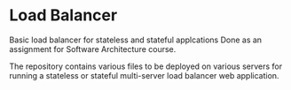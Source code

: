 Load Balancer
=============

Basic load balancer for stateless and stateful applcations
Done as an assignment for Software Architecture course.

The repository contains various files to be deployed on various servers for running a stateless or stateful multi-server load balancer web application.
